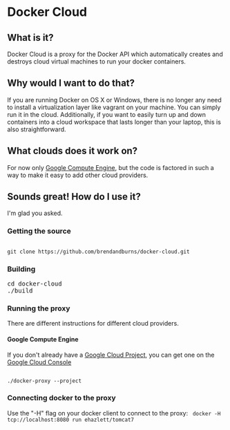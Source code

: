 Docker Cloud
============

What is it?
------------
Docker Cloud is a proxy for the Docker API which automatically creates and destroys cloud virtual machines to run
your docker containers.

Why would I want to do that?
------------
If you are running Docker on OS X or Windows, there is no longer any need to install a virtualization layer like
vagrant on your machine.  You can simply run it in the cloud.  Additionally, if you want to easily turn up and
down containers into a cloud workspace that lasts longer than your laptop, this is also straightforward.

What clouds does it work on?
------------
For now only <a href="https://cloud.google.com/products/compute-engine/">Google Compute Engine</a>, but the code
is factored in such a way to make it easy to add other cloud providers.

Sounds great!  How do I use it?
------------
I'm glad you asked.
### Getting the source ###
<code>
git clone https://github.com/brendandburns/docker-cloud.git
</code>

### Building ###
<pre>
cd docker-cloud
./build
</pre>

### Running the proxy ###
There are different instructions for different cloud providers.

#### Google Compute Engine ####
If you don't already have a <a href="http://cloud.google.com">Google Cloud Project</a>, you can get one on the <a href="http://cloud.google.com/console">Google Cloud Console</a>

<code>
./docker-proxy --project <your-google-cloud-project-here>
</code>

### Connecting docker to the proxy ###
Use the "-H" flag on your docker client to connect to the proxy:
<code>
docker -H tcp://localhost:8080 run ehazlett/tomcat7
</code>

